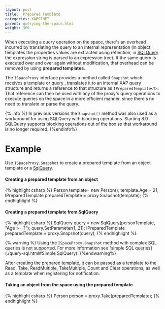 ```yaml
---
layout: post
title:  Prepared Template
categories: XAP97NET
parent: querying-the-space.html
weight: 300
---
```




When executing a query operation on the space, there's an overhead incurred by translating the query to an internal representation (in object templates the properties values are extracted using reflection, in [SQLQuery](./query-sql.html) the expression string is parsed to an expression tree). If the same query is executed over and over again without modification, that overhead can be removed by using **prepared templates**.

The `ISpaceProxy` interface provides a method called `Snapshot` which receives a template or query , translates it to an internal XAP query structure and returns a reference to that structure as `IPreparedTemplate<T>`. That reference can then be used with any of the proxy's query operations to execute queries on the space in a more efficient manner, since there's no need to translate or parse the query.

{% info %}
In previous versions the `Snapshot()` method was also used as a workaround for using SQLQuery with blocking operations. Starting 8.0 SQLQuery supports blocking operations out of the box so that workaround is no longer required.
{%endinfo%}

# Example

Use `ISpaceProxy.Snapshot` to create a prepared template from an object template or a [SqlQuery](./query-sql.html).

#### Creating a prepared template from an object

{% highlight csharp %}
    Person template= new Person();
    template.Age = 21;
    IPreparedTemplate<Person> preparedTemplate = proxy.Snapshot(template);
{% endhighlight %}

#### Creating a prepared template from SqlQuery

{% highlight csharp %}
    SqlQuery<Person> query = new SqlQuery<Person>(personTemplate, "Age >= ?");
    query.SetParameter(1, 21);
    IPreparedTemplate<Person> preparedTemplate = proxy.Snapshot(query);
{% endhighlight %}

{% warning %}
Using the `ISpaceProxy.Snapshot` method with complex SQL queries is not supported. For more information see [simple SQL queries](./query-sql.html#Simple SqlQuery).
{%endwarning%}

After creating the prepared template, it can be passed as a template to the Read, Take, ReadMultiple, TakeMultiple, Count and Clear operations, as well as a template when registering for notification.

#### Taking an object from the space using the prepared template

{% highlight csharp %}
    Person person = proxy.Take(preparedTemplate);
{% endhighlight %}

